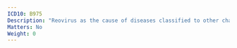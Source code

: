 ```yaml
---
ICD10: B975
Description: "Reovirus as the cause of diseases classified to other chapters"
Matters: No
Weight: 0
---
```

